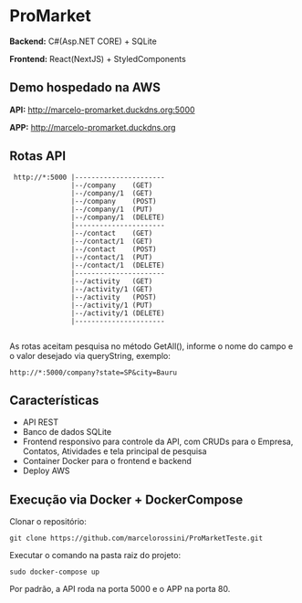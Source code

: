 # ProMarket
**Backend:** C#(Asp.NET CORE) + SQLite

**Frontend:** React(NextJS) + StyledComponents

  

## Demo hospedado na AWS
**API:** http://marcelo-promarket.duckdns.org:5000

**APP:** http://marcelo-promarket.duckdns.org

## Rotas API
```
 http://*:5000 |----------------------
               |--/company    (GET)
               |--/company/1  (GET)
               |--/company    (POST)
               |--/company/1  (PUT)
               |--/company/1  (DELETE) 
               |----------------------
               |--/contact    (GET)
               |--/contact/1  (GET)
               |--/contact    (POST)
               |--/contact/1  (PUT)
               |--/contact/1  (DELETE)
               |----------------------
               |--/activity   (GET)
               |--/activity/1 (GET)
               |--/activity   (POST)
               |--/activity/1 (PUT)
               |--/activity/1 (DELETE)
               |----------------------
 
```
As rotas aceitam pesquisa no método GetAll(), informe o nome do campo e o valor desejado via queryString, exemplo:
```
http://*:5000/company?state=SP&city=Bauru
```

## Características
- API REST
- Banco de dados SQLite
- Frontend responsivo para controle da API, com CRUDs para o Empresa, Contatos, Atividades e tela principal de pesquisa
- Container Docker para o frontend e backend
- Deploy AWS

## Execução via Docker + DockerCompose
Clonar o repositório:
```
git clone https://github.com/marcelorossini/ProMarketTeste.git
```
Executar o comando na pasta raiz do projeto:
```
sudo docker-compose up
```
Por padrão, a API roda na porta 5000 e o APP na porta 80.
